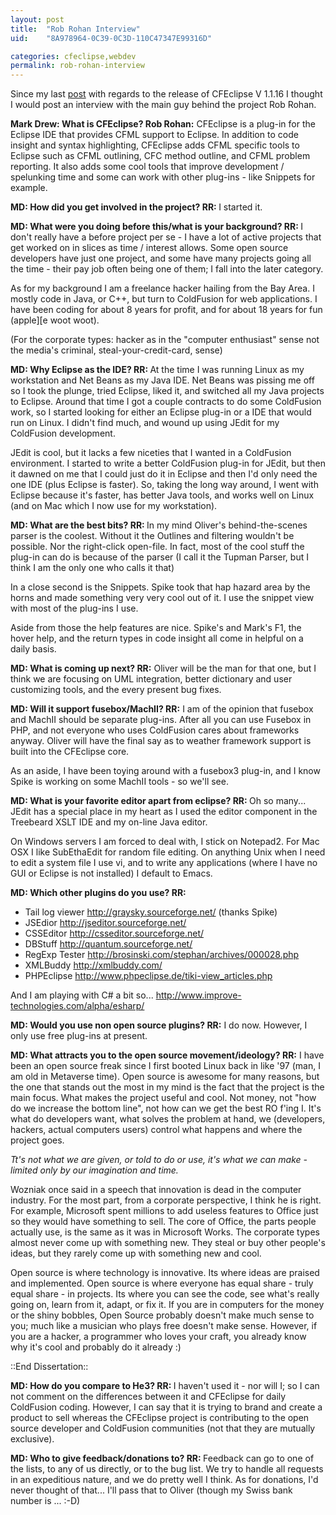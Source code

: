 ```yaml
---
layout: post
title:  "Rob Rohan Interview"
uid:	"8A978964-0C39-0C3D-110C47347E99316D"

categories: cfeclipse,webdev
permalink: rob-rohan-interview
---
```

<p>Since my last <a href="http://cybersonic.blogspot.com/2004/09/oliver-tupman-interview.html">post</a> with regards to the release of CFEclipse V 1.1.16
I thought I would post an interview with the main guy behind the project Rob Rohan.</p><p><strong>Mark Drew: What is CFEclipse? </strong>
<strong>Rob Rohan:</strong> CFEclipse is a plug-in for the Eclipse IDE that provides CFML support to Eclipse. In addition to code insight and syntax highlighting, CFEclipse adds CFML specific tools to Eclipse such as CFML outlining, CFC method outline, and CFML problem reporting. It also adds some cool tools that improve development / spelunking time and some can work with other plug-ins - like Snippets for example. </p><p><strong>MD: How did you get involved in the project? </strong>
<strong>RR: </strong>I started it. </p><strong>MD: What were you doing before this/what is your background?
</strong><strong>RR: </strong>I don't really have a before project per se - I have a lot of active projects that get worked on in slices as time / interest allows. Some open source developers have just one project, and some have many projects going all the time - their pay job often being one of them; I fall into the later category. <p>As for my background I am a freelance hacker hailing from the Bay Area.
I mostly code in Java, or C++, but turn to ColdFusion for web applications. I have been coding for about 8 years for profit, and for about 18 years for fun (apple][e woot woot). </p><p>(For the corporate types: hacker as in the "computer enthusiast" sense not the media's criminal, steal-your-credit-card, sense) </p><p><strong>MD: Why Eclipse as the IDE?
</strong><strong>RR: </strong>At the time I was running Linux as my workstation and Net Beans as my Java IDE. Net Beans was pissing me off so I took the plunge, tried Eclipse, liked it, and switched all my Java projects to Eclipse. Around that time I got a couple contracts to do some ColdFusion work, so I started looking for either an Eclipse plug-in or a IDE that would run on Linux. I didn't find much, and wound up using JEdit for my ColdFusion development. </p><p>JEdit is cool, but it lacks a few niceties that I wanted in a ColdFusion environment. I started to write a better ColdFusion plug-in for JEdit, but then it dawned on me that I could just do it in Eclipse and then I'd only need the one IDE (plus Eclipse is faster). So, taking the long way around, I went with Eclipse because it's faster, has better Java tools, and works well on Linux (and on Mac which I now use for my workstation). </p>
<p><strong>MD: What are the best bits? </strong>
<strong>RR: </strong>In my mind Oliver's behind-the-scenes parser is the coolest. Without it the Outlines and filtering wouldn't be possible. Nor the right-click open-file. In fact, most of the cool stuff the plug-in can do is because of the parser (I call it the Tupman Parser, but I think I am the only one who calls it that)

In a close second is the Snippets. Spike took that hap hazard area by the horns and made something very very cool out of it. I use the snippet view with most of the plug-ins I use.

Aside from those the help features are nice. Spike's and Mark's F1, the hover help, and the return types in code insight all come in helpful on a daily basis. </p><strong>MD: What is coming up next?
</strong><strong>RR:</strong> Oliver will be the man for that one, but I think we are focusing on UML integration, better dictionary and user customizing tools, and the every present bug fixes.
<p><strong>MD: Will it support fusebox/MachII? </strong>
<strong>RR:</strong> I am of the opinion that fusebox and MachII should be separate plug-ins. After all you can use Fusebox in PHP, and not everyone who uses ColdFusion cares about frameworks anyway. Oliver will have the final say as to weather framework support is built into the CFEclipse core. </p><p>As an aside, I have been toying around with a fusebox3 plug-in, and I know Spike is working on some MachII tools - so we'll see. </p><p><strong>MD: What is your favorite editor apart from eclipse? </strong>
<strong>RR: </strong>Oh so many... JEdit has a special place in my heart as I used the editor component in the Treebeard XSLT IDE and my on-line Java editor.

On Windows servers I am forced to deal with, I stick on Notepad2.
For Mac OSX I like SubEthaEdit for random file editing.
On anything Unix when I need to edit a system file I use vi, and to write any applications (where I have no GUI or Eclipse is not installed) I default to Emacs. </p>
<p><strong>MD: Which other plugins do you use?
</strong><strong>RR:</strong> </p><ul><li>Tail log viewer <a href="http://graysky.sourceforge.net/">http://graysky.sourceforge.net/</a> (thanks Spike)</li><li>JSEdior <a href="http://jseditor.sourceforge.net/">http://jseditor.sourceforge.net/</a> </li><li>CSSEditor <a href="http://csseditor.sourceforge.net/">http://csseditor.sourceforge.net/</a> </li><li>DBStuff <a href="http://quantum.sourceforge.net/">http://quantum.sourceforge.net/</a> </li><li>RegExp Tester <a href="http://brosinski.com/stephan/archives/000028.php">http://brosinski.com/stephan/archives/000028.php</a> </li><li>XMLBuddy <a href="http://xmlbuddy.com/">http://xmlbuddy.com/</a> </li><li>PHPEclipse <a href="http://www.phpeclipse.de/tiki-view_articles.php">http://www.phpeclipse.de/tiki-view_articles.php</a></li></ul>
<p>And I am playing with C# a bit so...
<a href="http://www.improve-technologies.com/alpha/esharp/">http://www.improve-technologies.com/alpha/esharp/</a></p>
<p><strong>MD: Would you use non open source plugins? </strong>
<strong>RR:</strong> I do now. However, I only use free plug-ins at present. </p>
<p><strong>MD: What attracts you to the open source movement/ideology? </strong>
<strong>RR:</strong> I have been an open source freak since I first booted Linux back in like '97 (man, I am old in Metaverse time). Open source is awesome for many reasons, but the one that stands out the most in my mind is the fact that the project is the main focus. What makes the project useful and cool. Not money, not "how do we increase the bottom line", not how can we get the best RO f'ing I. It's what do developers want, what solves the problem at hand, we (developers, hackers, actual computers users) control what happens and where the project goes. </p><p><em>Tt's not what we are given, or told to do or use, it's what we can make - limited only by our imagination and time.</em> </p><p>Wozniak once said in a speech that innovation is dead in the computer industry. For the most part, from a corporate perspective, I think he is right. For example, Microsoft spent millions to add useless features to Office just so they would have something to sell. The core of Office, the parts people actually use, is the same as it was in Microsoft Works. The corporate types almost never come up with something new. They steal or buy other people's ideas, but they rarely come up with something new and cool. </p><p>Open source is where technology is innovative. Its where ideas are praised and implemented. Open source is where everyone has equal share - truly equal share - in projects. Its where you can see the code, see what's really going on, learn from it, adapt, or fix it. If you are in computers for the money or the shiny bobbles, Open Source probably doesn't make much sense to you; much like a musician who plays free doesn't make sense. However, if you are a hacker, a programmer who loves your craft, you already know why it's cool and probably do it already :) </p><p>::End Dissertation:: </p>
<p><strong>MD: How do you compare to He3? </strong>
<strong>RR: </strong>I haven't used it - nor will I; so I can not comment on the differences between it and CFEclipse for daily ColdFusion coding. However, I can say that it is trying to brand and create a product to sell whereas the CFEclipse project is contributing to the open source developer and ColdFusion communities (not that they are mutually exclusive). </p><p><strong>MD: Who to give feedback/donations to? </strong>
<strong>RR: </strong>Feedback can go to one of the lists, to any of us directly, or to the bug list. We try to handle all requests in an expeditious nature, and we do pretty well I think. As for donations, I'd never thought of that... I'll pass that to Oliver (though my Swiss bank number is ... :-D) </p>